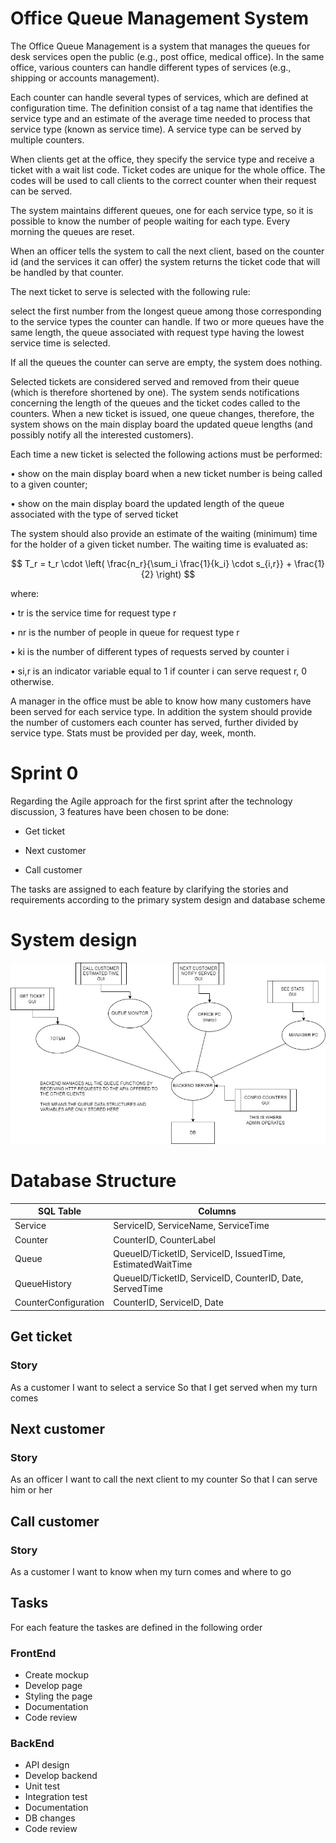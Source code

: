 # Office Queue Management System

The Office Queue Management is a system that manages the queues for desk services open the public (e.g., post office, medical office). In the same office, various counters can handle different types of services (e.g., shipping or accounts management).

Each counter can handle several types of services, which are defined at configuration time. The definition consist of a tag name that identifies the service type and an estimate of the average time needed to process that service type (known as service time). A service type can be served by multiple counters.

When clients get at the office, they specify the service type and receive a ticket with a wait list code. Ticket codes are unique for the whole office. The codes will be used to call clients to the correct counter when their request can be served.

The system maintains different queues, one for each service type, so it is possible to know the number of people waiting for each type. Every morning the queues are reset.

When an officer tells the system to call the next client, based on the counter id (and the services it can offer) the system returns the ticket code that will be handled by that counter.

The next ticket to serve is selected with the following rule: 

select the first number from the longest queue among those corresponding to the service types the counter can handle. If two or more queues have the same length, the queue associated with request type having the lowest service time is selected.

If all the queues the counter can serve are empty, the system does nothing.

Selected tickets are considered served and removed from their queue (which is therefore shortened by one).
The system sends notifications concerning the length of the queues and the ticket codes called to the counters. When a new ticket is issued, one queue changes, therefore, the system shows on the main display board the updated queue lengths (and possibly notify all the interested customers).

Each time a new ticket is selected the following actions must be performed:

• show on the main display board when a new ticket number is being called to a given counter;

• show on the main display board the updated length of the queue associated with the type of served ticket

The system should also provide an estimate of the waiting (minimum) time for the holder of a given ticket number. The waiting time is evaluated as:

$$
T_r = t_r \cdot \left( \frac{n_r}{\sum_i \frac{1}{k_i} \cdot s_{i,r}} + \frac{1}{2} \right)
$$

where:

• tr is the service time for request type r

• nr is the number of people in queue for request type r

• ki is the number of different types of requests served by counter i

• si,r is an indicator variable equal to 1 if counter i can serve request r, 0 otherwise.

A manager in the office must be able to know how many customers have been served for each service type. In addition the system should provide the number of customers each counter has served, further divided by service type. Stats must be provided per day, week, month.


# Sprint 0
Regarding the Agile approach for the first sprint after the technology discussion, 3 features have been chosen to be done:
* Get ticket

* Next customer

* Call customer

The tasks are assigned to each feature by clarifying the stories and requirements according to the primary system design and database scheme

# System design

![GeneralSystemIdea](/assets/mockups/GeneralSystemIdea.jpg)

# Database Structure

| SQL Table | Columns |
| --- | --- |
| Service | ServiceID, ServiceName, ServiceTime |
| Counter | CounterID, CounterLabel |
| Queue | QueueID/TicketID, ServiceID, IssuedTime, EstimatedWaitTime |
| QueueHistory | QueueID/TicketID, ServiceID, CounterID, Date, ServedTime |
| CounterConfiguration | CounterID, ServiceID, Date |

## Get ticket
 ### Story 

As a customer
I want to select a service
So that I get served when my turn comes

## Next customer
 ### Story 

As an officer
I want to call the next client to my counter
So that I can serve him or her

## Call customer
 ### Story 

As a customer
I want to know when my turn comes and where to go

## Tasks
For each feature the taskes are defined in the following order
### FrontEnd 
				
* Create mockup 	
* Develop page  	
* Styling the page 
* Documentation 	
* Code review 		

### BackEnd
* API design 
* Develop backend 
* Unit test 
* Integration test
* Documentation
* DB changes
* Code review
